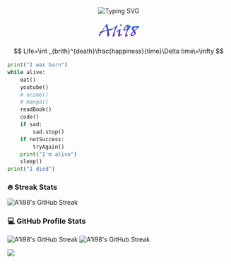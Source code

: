 <p align="center">
<img src="https://readme-typing-svg.demolab.com?font=Fira+Code&pause=1000&color=BF42F7&width=435&lines=5%2B+years+of+coding+experience;Back-End+developer" alt="Typing SVG" />
</p>

<p align="center">
 <a href="https://github.com/A1i98">
  <img src="https://raw.githubusercontent.com/A1i98/A1i98/main/images.png" />
 </a>
</p>

$$
Life=\int _{brith}^{death}\frac{happiness}{time}\Delta time\=\infty
$$

```python
print("I was born")
while alive:
    eat()
    youtube()
    # anime()
    # manga()
    readBook()
    code()
    if sad:
        sad.stop()
    if notSuccess:
        tryAgain()
    print("I'm alive")
    sleep()
print("I died")
```

<h3>🔥 Streak Stats</h3>

![A1i98's GitHub Streak](https://github-readme-streak-stats.herokuapp.com?user=A1i98&theme=radical&hide_border=true)

<h3>💻 GitHub Profile Stats</h3>

![A1i98's GitHub Streak](https://github-readme-stats.vercel.app/api?username=A1i98&theme=radical&hide_border=true)
![A1i98's GitHub Streak](https://github-readme-stats.vercel.app/api/top-langs?username=A1i98&langs_count=8&layout=compact&theme=radical&hide_border=true)

<a href="https://visitcount.itsvg.in">
  <img src="https://visitcount.itsvg.in/api?id=A1i98&label=&color=11&icon=5&pretty=true" />
</a>
